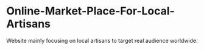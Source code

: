 # Online-Market-Place-For-Local-Artisans
Website mainly focusing on local artisans to target real audience worldwide.
